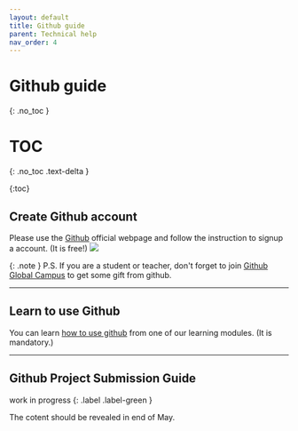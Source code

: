 ```yaml
---
layout: default
title: Github guide
parent: Technical help
nav_order: 4
---
```


# Github guide
{: .no_toc }

# TOC
{: .no_toc .text-delta }

{:toc}

## Create Github account
Please use the [Github](https://github.com/) official webpage and follow the instruction to signup a account. (It is free!)
![](../../assets/githubfrontpage.png)

{: .note }
P.S. If you are a student or teacher, don't forget to join [Github Global Campus](https://education.github.com/) to get some gift from github.

---

## Learn to use Github
You can learn [how to use github](https://school-brainhack.github.io/modules/git_github) from one of our learning modules. (It is mandatory.)

---

## Github Project Submission Guide

work in progress
{: .label .label-green }

The cotent should be revealed in end of May.